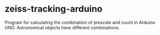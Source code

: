 # zeiss-tracking-arduino
Program for calculating the combination of prescale and count in Arduino UNO. Astronomical objects have different combinations.
